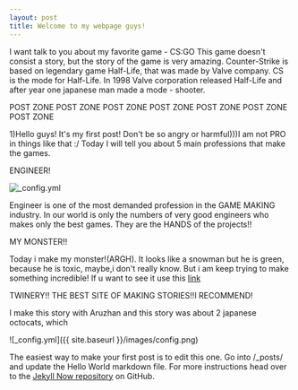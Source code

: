 ```yaml
---
layout: post
title: Welcome to my webpage guys!
---
```


I want talk to you about my favorite game - CS:GO
This game doesn't consist a story, but the story of the game is very amazing. 
Counter-Strike is based on legendary game Half-Life, that was made by Valve company. CS is the mode for Half-Life.
In 1998 Valve corporation released Half-Life and after year one japanese man made a mode - shooter. 


POST ZONE POST ZONE POST ZONE POST ZONE POST ZONE POST ZONE POST ZONE

1)Hello guys! It's my first post! Don't be so angry or harmful)))I am not PRO in things like that  :/
Today I will tell you about 5 main professions that make the games.

ENGINEER!



![_config.yml](http://media.tumblr.com/6dfbe0c4ceedc076ba1ed087bba8c0cc/tumblr_inline_mn780aGGm81qz4rgp.gif)



Engineer is one of the most demanded profession in the GAME MAKING industry. In our world is only the numbers of very good engineers who makes only the best games. They are the HANDS of the projects!! 


MY MONSTER!!

Today i make my monster!(ARGH). It looks like a snowman but he is green, because he is toxic, maybe,i don't really know.
But i am keep trying to make something incredible! If u want to see it use this [link](http://aibatsummerschool.github.io/monster)




TWINERY!!
THE BEST SITE OF MAKING STORIES!!I RECOMMEND!

I make this story with Aruzhan and this story was about 2 japanese octocats, which





![_config.yml]({{ site.baseurl }}/images/config.png)

The easiest way to make your first post is to edit this one. Go into /_posts/ and update the Hello World markdown file. For more instructions head over to the [Jekyll Now repository](https://github.com/barryclark/jekyll-now) on GitHub.





